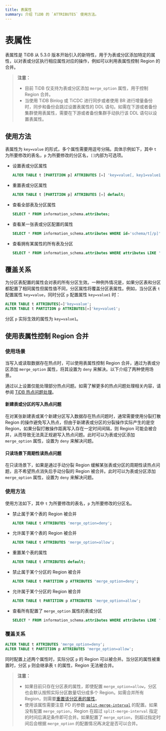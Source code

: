 ```yaml
---
title: 表属性
summary: 介绍 TiDB 的 `ATTRIBUTES` 使用方法。
---
```


# 表属性

表属性是 TiDB 从 5.3.0 版本开始引入的新特性，用于为表或分区添加特定的属性，以对表或分区执行相应属性对应的操作，例如可以利用表属性控制 Region 的合并。

> **注意：** 
> 
> - 目前 TiDB 仅支持为表或分区添加 `merge_option` 属性，用于控制 Region 合并。
> - 当使用 TiDB Binlog 或 TiCDC 进行同步或者使用 BR 进行增量备份时，同步和备份会跳过设置表属性的 DDL 语句。如需在下游或者备份集群使用表属性，需要在下游或者备份集群手动执行该 DDL 语句以设置表属性。

## 使用方法

表属性为 `key=value` 的形式，多个属性需要用逗号分隔。具体示例如下，其中 `t` 为所要修改的表名，`p` 为所要修改的分区名，`[]`内部为可选项。

+ 设置表或分区属性 

    ```sql
    ALTER TABLE t [PARTITION p] ATTRIBUTES [=] 'key=value[, key1=value1...]';
    ```

+ 重置表或分区属性

    ```sql
    ALTER TABLE t [PARTITION p] ATTRIBUTES [=] default;
    ```

+ 查看全部表及分区属性

    ```sql
    SELECT * FROM information_schema.attributes;
    ```

+ 查看某一张表或分区配置的属性

    ```sql
    SELECT * FROM information_schema.attributes WHERE id='schema/t[/p]';
    ```

+ 查看拥有某属性的所有表及分区

    ```sql
    SELECT * FROM information_schema.attributes WHERE attributes LIKE '%key%';
    ```

## 覆盖关系

为分区表配置的属性会对表的所有分区生效。一种例外情况是，如果分区表和分区都配置了相同属性但属性值不同，分区属性将覆盖分区表属性。例如，当分区表 `t` 配置属性 `key=value`，同时分区 `p` 配置属性 `key=value1` 时：

```sql
ALTER TABLE t ATTRIBUTES[=]'key=value';
ALTER TABLE t PARTITION p ATTRIBUTES[=]'key=value1';
```

分区 `p` 实际生效的属性为 `key=value1`。

## 使用表属性控制 Region 合并

### 使用场景

当写入或读取数据存在热点时，可以使用表属性控制 Region 合并，通过为表或分区添加 `merge_option` 属性，将其设置为 `deny` 来解决。以下介绍了两种使用场景。

通过以上设置仅能处理部分热点问题。如需了解更多的热点问题处理相关内容，请参阅 [TiDB 热点问题处理](/troubleshoot-hot-spot-issues.md)。

#### 新建表或分区的写入热点问题

在对某张新建表或某个新建分区写入数据存在热点问题时，通常需要使用分裂打散 Region 的操作避免写入热点，但由于新建表或分区的分裂操作实际产生的是空 Region，如果分裂打散操作距离写入存在一定时间间隔，则 Region 可能会被合并，从而导致无法真正规避写入热点问题。此时可以为表或分区添加 `merge_option` 属性，设置为 `deny` 来解决问题。

#### 只读场景下周期性读热点问题

在只读场景下，如果是通过手动分裂 Region 缓解某张表或分区的周期性读热点问题，且不希望热点消失后手动分裂的 Region 被合并。此时可以为表或分区添加 `merge_option` 属性，设置为 `deny` 来解决问题。

### 使用方法

使用方法如下，其中 `t` 为所要修改的表名，`p` 为所要修改的分区名。

+ 禁止属于某个表的 Region 被合并

    ```sql
    ALTER TABLE t ATTRIBUTES 'merge_option=deny';
    ```

+ 允许属于某个表的 Region 被合并

    ```sql
    ALTER TABLE t ATTRIBUTES 'merge_option=allow';
    ```

+ 重置某个表的属性

    ```sql
    ALTER TABLE t ATTRIBUTES default;
    ```

+ 禁止属于某个分区的 Region 被合并

    ```sql
    ALTER TABLE t PARTITION p ATTRIBUTES 'merge_option=deny';
    ```

+ 允许属于某个分区的 Region 被合并

    ```sql
    ALTER TABLE t PARTITION p ATTRIBUTES 'merge_option=allow';
    ```

+ 查看所有配置了 `merge_option` 属性的表或分区

    ```sql
    SELECT * FROM information_schema.attributes WHERE attributes LIKE '%merge_option%';
    ```

### 覆盖关系

```sql
ALTER TABLE t ATTRIBUTES 'merge_option=deny';
ALTER TABLE t PARTITION p ATTRIBUTES 'merge_option=allow';
```

同时配置上述两个属性时，实际分区 `p` 的 Region 可以被合并。当分区的属性被重置时，分区 `p` 则会继承表 `t` 的属性，Region 无法被合并。

> **注意：** 
> 
> - 如果目前只存在分区表的属性，即使配置 `merge_option=allow`，分区也会默认按照实际分区数量切分成多个 Region。如需合并所有 Region，则需要[重置该分区表的属性](#使用方法)。
> - 使用该属性需要注意 PD 的参数 [`split-merge-interval`](/pd-configuration-file.md#split-merge-interval) 的配置。如果没有配置 `merge_option`，Region 在超过 `split-merge-interval` 指定的时间后满足条件即可合并。如果配置了 `merge_option`，则超过指定时间后会根据 `merge_option` 的配置情况再决定是否可以合并。
